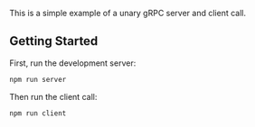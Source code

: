 This is a simple example of a unary gRPC server and client call.

## Getting Started

First, run the development server:

```bash
npm run server
```

Then run the client call: 

```bash
npm run client
```
